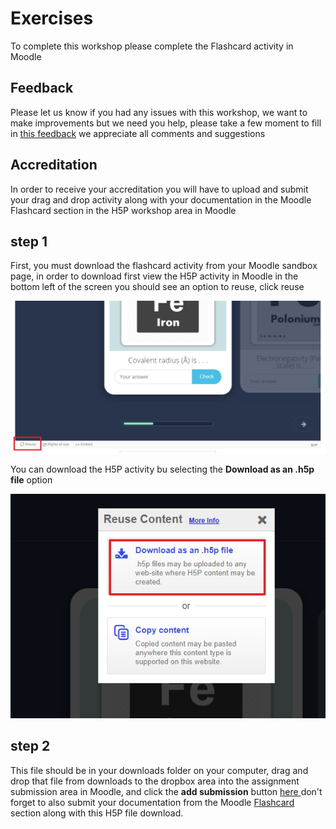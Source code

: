 # Exercises

To complete this workshop please complete the Flashcard activity in Moodle

## Feedback

Please let us know if you had any issues with this workshop, we want to make improvements but we need you help, please take a few moment to fill in <a href="https://b.socrative.com/student/#quiz" target="_blank">this feedback</a> we appreciate all comments and suggestions 

## Accreditation

In order to receive your accreditation you will have to upload and submit your drag and drop activity along with your documentation in the Moodle Flashcard section in the H5P workshop area in Moodle

## step 1

First, you must download the flashcard activity from your Moodle sandbox page, in order to download first view the H5P activity in Moodle in the bottom left of the screen you should see an option to reuse, click reuse 

![reuse](img/23.jpg)

You can download the H5P activity bu selecting the **Download as an .h5p file** option

![download](img/24.jpg)

## step 2

This file should be in your downloads folder on your computer, drag and drop that file from downloads to the dropbox area into the assignment submission area in Moodle, and click the **add submission** button <a href="http://conorpaul.com/moodle35/mod/assign/view.php?id=19" target="_blank"> here </a> don't forget to also submit your documentation from the Moodle <a href="http://conorpaul.com/moodle35/course/view.php?id=9#section-3" target="_blank">Flashcard</a> section along with this H5P file download.




